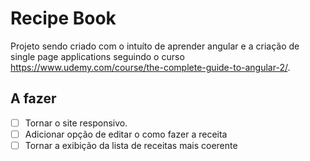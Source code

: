 # Recipe Book

Projeto sendo criado com o intuíto de aprender angular e a criação de single page applications seguindo o curso https://www.udemy.com/course/the-complete-guide-to-angular-2/.

## A fazer
- [ ] Tornar o site responsivo.
- [ ] Adicionar opção de editar o como fazer a receita
- [ ] Tornar a exibição da lista de receitas mais coerente 
